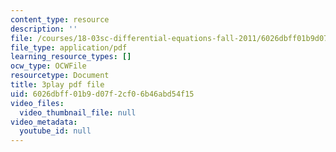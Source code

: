 ```yaml
---
content_type: resource
description: ''
file: /courses/18-03sc-differential-equations-fall-2011/6026dbff01b9d07f2cf06b46abd54f15_YQ7HEE8-OfA.pdf
file_type: application/pdf
learning_resource_types: []
ocw_type: OCWFile
resourcetype: Document
title: 3play pdf file
uid: 6026dbff-01b9-d07f-2cf0-6b46abd54f15
video_files:
  video_thumbnail_file: null
video_metadata:
  youtube_id: null
---
```

